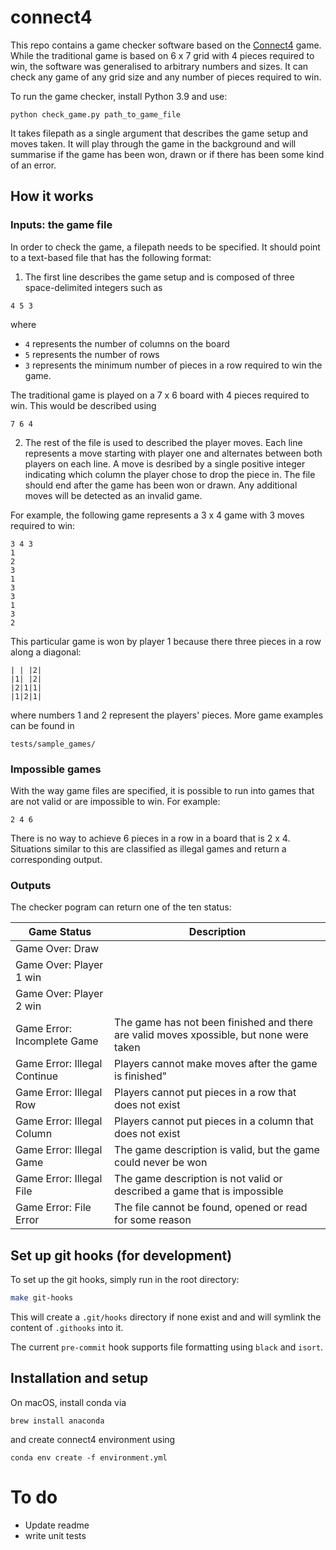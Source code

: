 # connect4

This repo contains a game checker software based on the [Connect4](https://en.wikipedia.org/wiki/Connect_Four) game. While the traditional game is based on 6 x 7 grid with 4 pieces required to win, the software was generalised to arbitrary numbers and sizes. It can check any game of any grid size and any number of pieces required to win.

To run the game checker, install Python 3.9 and use:
```
python check_game.py path_to_game_file
```
It takes filepath as a single argument that describes the game setup and moves taken. It will play through the game in the background and will summarise if the game has been won, drawn or if there has been some kind of an error.

## How it works
### Inputs: the game file
In order to check the game, a filepath needs to be specified. It should point to a text-based file that has the following format:

1. The first line describes the game setup and is composed of three space-delimited integers such as
```
4 5 3
```
where
 - `4` represents the number of columns on the board
 - `5` represents the number of rows 
 - `3` represents the minimum number of pieces in a row required to win the game.

The traditional game is played on a 7 x 6 board with 4 pieces required to win. This would be described using
```
7 6 4
```

2. The rest of the file is used to described the player moves. Each line represents a move starting with player one and alternates between both players on each line. A move is desribed by a single positive integer indicating which column the player chose to drop the piece in. The file should end after the game has been won or drawn. Any additional moves will be detected as an invalid game.

For example, the following game represents a 3 x 4 game with 3 moves required to win:
```
3 4 3
1
2
3
1
3
3
1
3
2
```
This particular game is won by player 1 because there three pieces in a row along a diagonal:
```
| | |2|
|1| |2|
|2|1|1|
|1|2|1|
```
where numbers 1 and 2 represent the players' pieces. More game examples can be found in
```
tests/sample_games/
```

### Impossible games
With the way game files are specified, it is possible to run into games that are not valid or are impossible to win. For example:
```
2 4 6
```
There is no way to achieve 6 pieces in a row in a board that is 2 x 4. Situations similar to this are classified as illegal games and return a corresponding output.

### Outputs
The checker pogram can return one of the ten status:

| Game Status                  | Description |
|------------------------------|--------|
| Game Over: Draw              |        |
| Game Over: Player 1 win      |        |
| Game Over: Player 2 win      |        |
| Game Error: Incomplete Game  | The game has not been finished and there are valid moves xpossible, but none were taken |
| Game Error: Illegal Continue | Players cannot make moves after the game is finished" |
| Game Error: Illegal Row      | Players cannot put pieces in a row that does not exist |
| Game Error: Illegal Column   | Players cannot put pieces in a column that does not exist |
| Game Error: Illegal Game     | The game description is valid, but the game could never be won |
| Game Error: Illegal File     | The game description is not valid or described a game that is impossible |
| Game Error: File Error       | The file cannot be found, opened or read for some reason |

## Set up git hooks (for development)
To set up the git hooks, simply run in the root directory:

```bash
make git-hooks
```

This will create a `.git/hooks` directory if none exist and and will symlink the content of `.githooks` into it.

The current `pre-commit` hook supports file formatting using `black` and `isort`.

## Installation and setup
On macOS, install conda via 
```
brew install anaconda
```
and create connect4 environment using
```
conda env create -f environment.yml
```

# To do
 - Update readme
 - write unit tests


